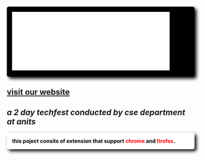 <div class="card black">
  <img src="./chrome/addon/cursors/logo.png"></img>
</div>

[visit our website](http://www.cursors.anits.edu.in/)
---
***a 2 day techfest conducted by cse department at anits***
---

<style>
    .card{
        padding:1em;
        background:white;
        border-radius:5px;
        color:black;
        font-weight:bold;
        box-shadow:5px 5px 10px black;
    }
    .black{
        background:black;
    }
    span{
        color:red;
    }
</style>
<div class="card">
  this poject consits of extension that support <span>chrome</span> and <span>firefox</span>.
</div>